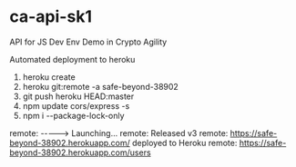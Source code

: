 # ca-api-sk1

API for JS Dev Env Demo in Crypto Agility

Automated deployment to heroku

1. heroku create
2. heroku git:remote -a safe-beyond-38902
3. git push heroku HEAD:master
4. npm update cors/express -s
5. npm i --package-lock-only

remote: -----> Launching...
remote:        Released v3
remote:        https://safe-beyond-38902.herokuapp.com/ deployed to Heroku
remote:        https://safe-beyond-38902.herokuapp.com/users
